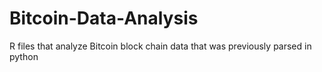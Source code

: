 # Bitcoin-Data-Analysis
R files that analyze Bitcoin block chain data that was previously parsed in python
